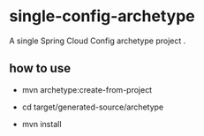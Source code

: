 # single-config-archetype
A single Spring Cloud Config archetype project .

## how to use 

* mvn archetype:create-from-project

* cd target/generated-source/archetype

* mvn install 
